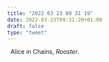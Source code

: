 ```yaml
---
title: "2022 03 23 09 31 19"
date: 2022-03-23T09:31:20+01:00
draft: false
type: "tweet"
---
```

<a href="" class="iconfont icon-music" title="rss"></a> &nbsp; Alice in Chains, *Rooster*.
